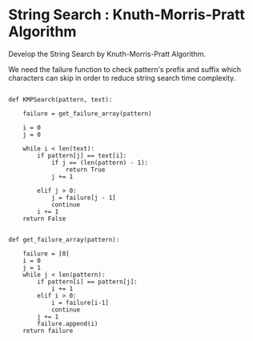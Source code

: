 # String Search : Knuth-Morris-Pratt Algorithm

Develop the String Search by Knuth-Morris-Pratt Algorithm.

We need the failure function to check pattern's prefix and suffix which characters can skip in order to 
reduce string search time complexity.

```

def KMPSearch(pattern, text):

    failure = get_failure_array(pattern)

    i = 0
    j = 0
    
    while i < len(text):
        if pattern[j] == text[i]:
            if j == (len(pattern) - 1):
                return True
            j += 1

        elif j > 0:
            j = failure[j - 1]
            continue
        i += 1
    return False

```

```

def get_failure_array(pattern):

    failure = [0]
    i = 0
    j = 1
    while j < len(pattern):
        if pattern[i] == pattern[j]:
            i += 1
        elif i > 0:
            i = failure[i-1]
            continue
        j += 1
        failure.append(i)
    return failure

```

